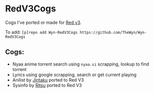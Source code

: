 RedV3Cogs
======

Cogs I've ported or made for [Red v3](https://github.com/Cog-Creators/Red-DiscordBot/tree/V3/develop).

To add: `[p]repo add Wyn-RedV3Cogs https://github.com/TheWyn/Wyn-RedV3Cogs`

Cogs:
------

* Nyaa anime torrent search using `nyaa.si` scrapping, lookup to find torrent
* Lyrics using google scrapping, search or get current playing
* Anilist by [Jintaku](https://github.com/Jintaku/Jintaku-Cogs) ported to Red V3
* Sysinfo by [Ritsu](https://github.com/ritsu/RitsuCogs) ported to Red V3
